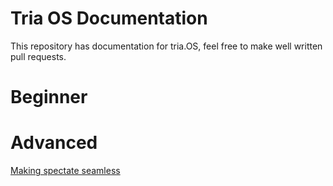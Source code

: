 # Tria OS Documentation
This repository has documentation for tria.OS, feel free to make well written pull requests.

# Beginner

# Advanced
[Making spectate seamless](SeamlessSpectate.md)

